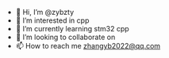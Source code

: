 - 👋 Hi, I’m @zybzty
- 👀 I’m interested in cpp 
- 🌱 I’m currently learning stm32 cpp
- 💞️ I’m looking to collaborate on 
- 📫 How to reach me zhangyb2022@qq.com

<!---
zybzty/zybzty is a ✨ special ✨ repository because its `README.md` (this file) appears on your GitHub profile.
You can click the Preview link to take a look at your changes.
--->
